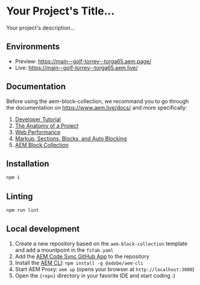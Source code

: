 # Your Project's Title...
Your project's description...

## Environments
- Preview: https://main--golf-torrey--torga65.aem.page/
- Live: https://main--golf-torrey--torga65.aem.live/

## Documentation

Before using the aem-block-collection, we recommand you to go through the documentation on https://www.aem.live/docs/ and more specifically:
1. [Developer Tutorial](https://www.aem.live/developer/tutorial)
2. [The Anatomy of a Project](https://www.aem.live/developer/anatomy-of-a-project)
3. [Web Performance](https://www.aem.live/developer/keeping-it-100)
4. [Markup, Sections, Blocks, and Auto Blocking](https://www.aem.live/developer/markup-sections-blocks)
5. [AEM Block Collection](https://www.aem.live/developer/block-collection#block-collection-1)

## Installation

```sh
npm i
```

## Linting

```sh
npm run lint
```

## Local development

1. Create a new repository based on the `aem-block-collection` template and add a mountpoint in the `fstab.yaml`
1. Add the [AEM Code Sync GitHub App](https://github.com/apps/aem-code-sync) to the repository
1. Install the [AEM CLI](https://github.com/adobe/helix-cli): `npm install -g @adobe/aem-cli`
1. Start AEM Proxy: `aem up` (opens your browser at `http://localhost:3000`)
1. Open the `{repo}` directory in your favorite IDE and start coding :)
